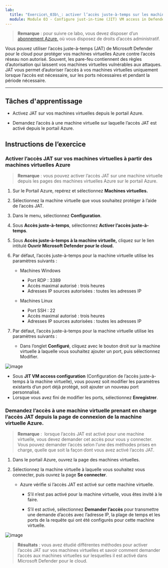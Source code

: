 ```yaml
---
lab:
  title: "Exercice\_03b\_: activer l’accès juste-à-temps sur les machines virtuelles"
  module: Module 03 - Configure just-in-time (JIT) VM access in Defender for Cloud
---
```



>**Remarque** : pour suivre ce labo, vous devez disposer d’un [abonnement Azure.](https://azure.microsoft.com/en-us/free/?azure-portal=true) où vous disposez de droits d’accès administratif. 


Vous pouvez utiliser l’accès juste-à-temps (JAT) de Microsoft Defender pour le cloud pour protéger vos machines virtuelles Azure contre l’accès réseau non autorisé. Souvent, les pare-feu contiennent des règles d’autorisation qui laissent vos machines virtuelles vulnérables aux attaques. JAT vous permet d’autoriser l’accès à vos machines virtuelles uniquement lorsque l’accès est nécessaire, sur les ports nécessaires et pendant la période nécessaire. 

---

## Tâches d'apprentissage

- Activez JAT sur vos machines virtuelles depuis le portail Azure.

- Demandez l’accès à une machine virtuelle sur laquelle l’accès JAT est activé depuis le portail Azure.

## Instructions de l’exercice 

### Activer l’accès JAT sur vos machines virtuelles à partir des machines virtuelles Azure

>**Remarque** : vous pouvez activer l’accès JAT sur une machine virtuelle depuis les pages des machines virtuelles Azure sur le portail Azure.

1. Sur le Portail Azure, repérez et sélectionnez **Machines virtuelles.**
   
2. Sélectionnez la machine virtuelle que vous souhaitez protéger à l’aide de l’accès JAT.

3. Dans le menu, sélectionnez **Configuration**.

4. Sous **Accès juste-à-temps**, sélectionnez **Activer l’accès juste-à-temps**.

5. Sous **Accès juste-à-temps à la machine virtuelle,** cliquez sur le lien intitulé **Ouvrir Microsoft Defender pour le cloud.**

6. Par défaut, l’accès juste-à-temps pour la machine virtuelle utilise les paramètres suivants :

   - Machines Windows
   
     - Port RDP : 3389
     - Accès maximal autorisé : trois heures
     - Adresses IP sources autorisées : toutes les adresses IP

   - Machines Linux
     - Port SSH : 22
     - Accès maximal autorisé : trois heures
     - Adresses IP sources autorisées : toutes les adresses IP
   
7. Par défaut, l’accès juste-à-temps pour la machine virtuelle utilise les paramètres suivants :

   - Dans l’onglet **Configuré**, cliquez avec le bouton droit sur la machine virtuelle à laquelle vous souhaitez ajouter un port, puis sélectionnez Modifier.
  
 ![image](https://github.com/MicrosoftLearning/Secure-Azure-services-and-workloads-with-Microsoft-Defender-for-Cloud-regulatory-compliance-controls/assets/91347931/66cf98b6-2ce0-43c7-a7be-b5d69bcfac1d)




   - Sous **JIT VM access configuration** (Configuration de l’accès juste-à-temps à la machine virtuelle), vous pouvez soit modifier les paramètres existants d’un port déjà protégé, soit ajouter un nouveau port personnalisé.
   - Lorsque vous avez fini de modifier les ports, sélectionnez **Enregistrer**.   

### Demandez l’accès à une machine virtuelle prenant en charge l’accès JAT depuis la page de connexion de la machine virtuelle Azure.

>**Remarque** :  lorsque l’accès JAT est activé pour une machine virtuelle, vous devez demander cet accès pour vous y connecter. Vous pouvez demander l’accès selon l’une des méthodes prises en charge, quelle que soit la façon dont vous avez activé l’accès JAT.
   
1. Dans le portail Azure, ouvrez la page des machines virtuelles.

2. Sélectionnez la machine virtuelle à laquelle vous souhaitez vous connecter, puis ouvrez la page **Se connecter**.

   - Azure vérifie si l’accès JAT est activé sur cette machine virtuelle.

        - S’il n’est pas activé pour la machine virtuelle, vous êtes invité à le faire.
    
        - S’il est activé, sélectionnez **Demander l’accès** pour transmettre une demande d’accès avec l’adresse IP, la plage de temps et les ports de la requête qui ont été configurés pour cette machine virtuelle.

![image](https://github.com/MicrosoftLearning/Secure-Azure-services-and-workloads-with-Microsoft-Defender-for-Cloud-regulatory-compliance-controls/assets/91347931/7e454150-bc04-47bc-afa1-e0a1e8af17f9)






> **Résultats** : vous avez étudié différentes méthodes pour activer l’accès JAT sur vos machines virtuelles et savoir comment demander l’accès aux machines virtuelles sur lesquelles il est activé dans Microsoft Defender pour le cloud.
